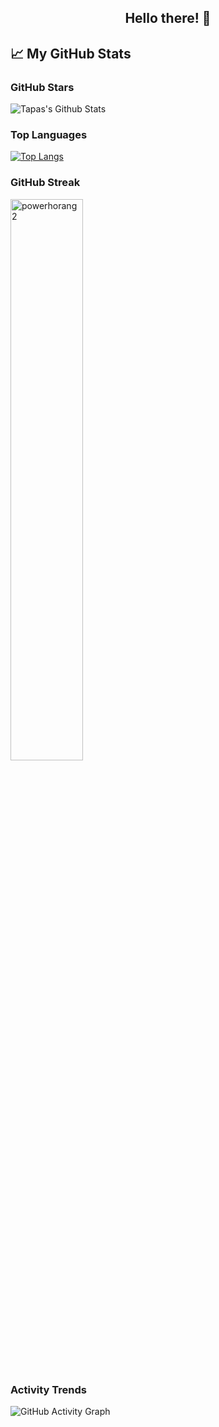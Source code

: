 <h2 align="center">Hello there! 👋</h2>

## 📈 My GitHub Stats
### GitHub Stars

![Tapas's Github Stats](https://github-readme-stats.vercel.app/api?username=powerhorang2&show_icons=true&theme=radical)

### Top Languages

[![Top Langs](https://github-readme-stats.vercel.app/api/top-langs/?username=powerhorang2&layout=compact)](https://github.com/anuraghazra/github-readme-stats)

### GitHub Streak

<img width="48%" src="https://github-readme-streak-stats.herokuapp.com/?user=powerhorang2&theme=highcontrast&hide_border=true" alt="powerhorang2" />

### Activity Trends

![GitHub Activity Graph](https://activity-graph.herokuapp.com/graph?username=powerhorang2&theme=dracula&hide_border=true)
